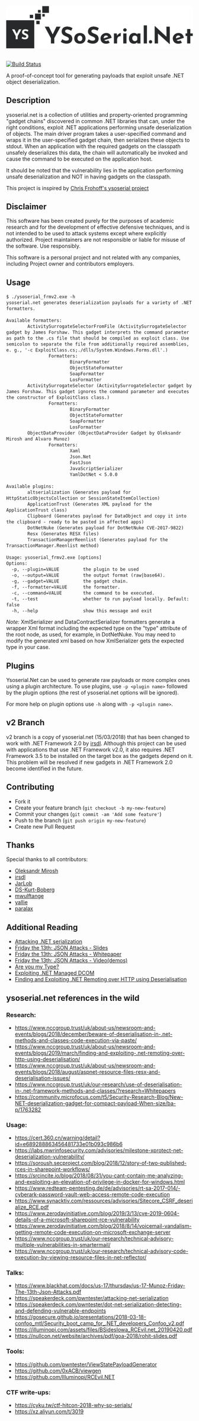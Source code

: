 <div align="center">
  <img src="logo.png" />
</div>

</br>

[![Build Status](https://dev.azure.com/alvaro0284/ysoserial.net/_apis/build/status/pwntester.ysoserial.net?branchName=master)](https://dev.azure.com/alvaro0284/ysoserial.net/_build/latest?definitionId=1&branchName=master)

A proof-of-concept tool for generating payloads that exploit unsafe .NET object deserialization.

## Description
ysoserial.net is a collection of utilities and property-oriented programming "gadget chains" discovered in common .NET libraries that can, under the right conditions, exploit .NET applications performing unsafe deserialization of objects. The main driver program takes a user-specified command and wraps it in the user-specified gadget chain, then serializes these objects to stdout. When an application with the required gadgets on the classpath unsafely deserializes this data, the chain will automatically be invoked and cause the command to be executed on the application host.

It should be noted that the vulnerability lies in the application performing unsafe deserialization and NOT in having gadgets on the classpath.

This project is inspired by [Chris Frohoff's ysoserial project](https://github.com/frohoff/ysoserial)

## Disclaimer 
This software has been created purely for the purposes of academic research and for the development of effective defensive techniques, and is not intended to be used to attack systems except where explicitly authorized. Project maintainers are not responsible or liable for misuse of the software. Use responsibly.

This software is a personal project and not related with any companies, including Project owner and contributors employers.

## Usage
```
$ ./ysoserial_frmv2.exe -h
ysoserial.net generates deserialization payloads for a variety of .NET formatters.

Available formatters:
        ActivitySurrogateSelectorFromFile (ActivitySurrogateSelector gadget by James Forshaw. This gadget interprets the command parameter as path to the .cs file that should be compiled as exploit class. Use semicolon to separate the file from additionally required assemblies, e. g., '-c ExploitClass.cs;./dlls/System.Windows.Forms.dll'.)
                Formatters:
                        BinaryFormatter
                        ObjectStateFormatter
                        SoapFormatter
                        LosFormatter
        ActivitySurrogateSelector (ActivitySurrogateSelector gadget by James Forshaw. This gadget ignores the command parameter and executes the constructor of ExploitClass class.)
                Formatters:
                        BinaryFormatter
                        ObjectStateFormatter
                        SoapFormatter
                        LosFormatter
        ObjectDataProvider (ObjectDataProvider Gadget by Oleksandr Mirosh and Alvaro Munoz)
                Formatters:
                        Xaml
                        Json.Net
                        FastJson
                        JavaScriptSerializer
                        YamlDotNet < 5.0.0

Available plugins:
        altserialization (Generates payload for HttpStaticObjectsCollection or SessionStateItemCollection)
        ApplicationTrust (Generates XML payload for the ApplicationTrust class)
        Clipboard (Generates payload for DataObject and copy it into the clipboard - ready to be pasted in affected apps)
        DotNetNuke (Generates payload for DotNetNuke CVE-2017-9822)
        Resx (Generates RESX files)
        TransactionManagerReenlist (Generates payload for the TransactionManager.Reenlist method)

Usage: ysoserial_frmv2.exe [options]
Options:
  -p, --plugin=VALUE         the plugin to be used
  -o, --output=VALUE         the output format (raw|base64).
  -g, --gadget=VALUE         the gadget chain.
  -f, --formatter=VALUE      the formatter.
  -c, --command=VALUE        the command to be executed.
  -t, --test                 whether to run payload locally. Default: false
  -h, --help                 show this message and exit
```

*Note:* XmlSerializer and DataContractSerializer formatters generate a wrapper Xml format including the expected type on the "type" attribute of the root node, as used, for example, in DotNetNuke. You may need to modify the generated xml based on how XmlSerializer gets the expected type in your case.

## Plugins
Ysoserial.Net can be used to generate raw payloads or more complex ones using a plugin architecture. To use plugins, use `-p <plugin name>` followed by the plugin options (the rest of ysoserial.net options will be ignored). 

For more help on plugin options use `-h` along with `-p <plugin name>`. 

## v2 Branch
v2 branch is a copy of ysoserial.net (15/03/2018) that has been changed to work with .NET Framework 2.0 by [irsdl](https://github.com/irsdl). Although this project can be used with applications that use .NET Framework v2.0, it also requires .NET Framework 3.5 to be installed on the target box as the gadgets depend on it. This problem will be resolved if new gadgets in .NET Framework 2.0 become identified in the future.

## Contributing
- Fork it
- Create your feature branch (`git checkout -b my-new-feature`)
- Commit your changes (`git commit -am 'Add some feature'`)
- Push to the branch (`git push origin my-new-feature`)
- Create new Pull Request

## Thanks
Special thanks to all contributors:
- [Oleksandr Mirosh](https://twitter.com/olekmirosh)
- [irsdl](https://github.com/irsdl)
- [JarLob](https://github.com/JarLob)
- [DS-Kurt-Boberg](https://github.com/DS-Kurt-Boberg)
- [mwulftange](https://github.com/mwulftange)
- [yallie](https://github.com/yallie)
- [paralax](https://github.com/paralax)

## Additional Reading
- [Attacking .NET serialization](https://speakerdeck.com/pwntester/attacking-net-serialization)
- [Friday the 13th: JSON Attacks - Slides](https://www.blackhat.com/docs/us-17/thursday/us-17-Munoz-Friday-The-13th-Json-Attacks.pdf)
- [Friday the 13th: JSON Attacks - Whitepaper](https://www.blackhat.com/docs/us-17/thursday/us-17-Munoz-Friday-The-13th-JSON-Attacks-wp.pdf)
- [Friday the 13th: JSON Attacks - Video(demos)](https://www.youtube.com/watch?v=ZBfBYoK_Wr0)
- [Are you my Type?](https://media.blackhat.com/bh-us-12/Briefings/Forshaw/BH_US_12_Forshaw_Are_You_My_Type_Slides.pdf)
- [Exploiting .NET Managed DCOM](https://googleprojectzero.blogspot.com.es/2017/04/exploiting-net-managed-dcom.html)
- [Finding and Exploiting .NET Remoting over HTTP using Deserialisation](https://www.nccgroup.trust/uk/about-us/newsroom-and-events/blogs/2019/march/finding-and-exploiting-.net-remoting-over-http-using-deserialisation/)

## ysoserial.net references in the wild
### Research:
- https://www.nccgroup.trust/uk/about-us/newsroom-and-events/blogs/2018/december/beware-of-deserialisation-in-.net-methods-and-classes-code-execution-via-paste/
- https://www.nccgroup.trust/uk/about-us/newsroom-and-events/blogs/2019/march/finding-and-exploiting-.net-remoting-over-http-using-deserialisation/
- https://www.nccgroup.trust/uk/about-us/newsroom-and-events/blogs/2018/august/aspnet-resource-files-resx-and-deserialisation-issues/
- https://www.nccgroup.trust/uk/our-research/use-of-deserialisation-in-.net-framework-methods-and-classes/?research=Whitepapers
- https://community.microfocus.com/t5/Security-Research-Blog/New-NET-deserialization-gadget-for-compact-payload-When-size/ba-p/1763282

### Usage:
- https://cert.360.cn/warning/detail?id=e689288863456481733e01b093c986b6
- https://labs.mwrinfosecurity.com/advisories/milestone-xprotect-net-deserialization-vulnerability/
- https://soroush.secproject.com/blog/2018/12/story-of-two-published-rces-in-sharepoint-workflows/
- https://srcincite.io/blog/2018/08/31/you-cant-contain-me-analyzing-and-exploiting-an-elevation-of-privilege-in-docker-for-windows.html
- https://www.redteam-pentesting.de/de/advisories/rt-sa-2017-014/-cyberark-password-vault-web-access-remote-code-execution
- https://www.synacktiv.com/ressources/advisories/Sitecore_CSRF_deserialize_RCE.pdf
- https://www.zerodayinitiative.com/blog/2019/3/13/cve-2019-0604-details-of-a-microsoft-sharepoint-rce-vulnerability
- https://www.zerodayinitiative.com/blog/2018/8/14/voicemail-vandalism-getting-remote-code-execution-on-microsoft-exchange-server
- https://www.nccgroup.trust/uk/our-research/technical-advisory-multiple-vulnerabilities-in-smartermail/
- https://www.nccgroup.trust/uk/our-research/technical-advisory-code-execution-by-viewing-resource-files-in-net-reflector/

### Talks:
- https://www.blackhat.com/docs/us-17/thursday/us-17-Munoz-Friday-The-13th-Json-Attacks.pdf
- https://speakerdeck.com/pwntester/attacking-net-serialization
- https://speakerdeck.com/pwntester/dot-net-serialization-detecting-and-defending-vulnerable-endpoints
- https://gosecure.github.io/presentations/2018-03-18-confoo_mtl/Security_boot_camp_for_.NET_developers_Confoo_v2.pdf
- https://illuminopi.com/assets/files/BSidesIowa_RCEvil.net_20190420.pdf
- https://nullcon.net/website/archives/pdf/goa-2018/rohit-slides.pdf

### Tools:
- https://github.com/pwntester/ViewStatePayloadGenerator
- https://github.com/0xACB/viewgen
- https://github.com/Illuminopi/RCEvil.NET

### CTF write-ups:
- https://cyku.tw/ctf-hitcon-2018-why-so-serials/
- https://xz.aliyun.com/t/3019
